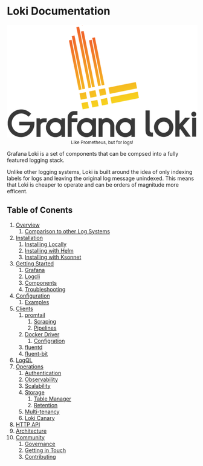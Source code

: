 # Loki Documentation

<p align="center"> <img src="logo_and_name.png" alt="Loki Logo"> <br>
  <small>Like Prometheus, but for logs!</small> </p>

Grafana Loki is a set of components that can be compsed into a fully featured
logging stack.

Unlike other logging systems, Loki is built around the idea of only indexing
labels for logs and leaving the original log message unindexed. This means
that Loki is cheaper to operate and can be orders of magnitude more efficent.

## Table of Conents

1. [Overview](overview/README.md)
    1. [Comparison to other Log Systems](overview/comparisons.md)
2. [Installation](installation/README.md)
    1. [Installing Locally](installation/local.md)
    2. [Installing with Helm](installation/helm.md)
    3. [Installing with Ksonnet](installation/ksonnet.md)
3. [Getting Started](getting-started/README.md)
    1. [Grafana](getting-started/grafana.md)
    2. [Logcli](getting-started/logcli.md)
    3. [Components](getting-started/components.md)
    4. [Troubleshooting](getting-started/troubleshooting.md)
4. [Configuration](configuration/README.md)
    1. [Examples](configuration/examples.md)
5. [Clients](clients/README.md)
    1. [promtail](clients/promtail/README.md)
        1. [Scraping](clients/promtail/scraping.md)
        2. [Pipelines](clients/promtail/pipelines.md)
    2. [Docker Driver](clients/docker-driver/README.md)
        1. [Configration](clients/docker-driver/configuration.md)
    3. [fluentd](clients/fluentd.md)
    4. [fluent-bit](clients/fluent-bit.md)
6. [LogQL](logql.md)
7. [Operations](operations/README.md)
    1. [Authentication](operations/authentication.md)
    2. [Observability](operations/observability.md)
    3. [Scalability](operations/scalability.md)
    4. [Storage](operations/storage/README.md)
        1. [Table Manager](operations/storage/table-manager.md)
        2. [Retention](operations/storage/retention.md)
    5. [Multi-tenancy](operations/multi-tenancy.md)
    6. [Loki Canary](operations/loki-canary.md)
8. [HTTP API](api.md)
9. [Architecture](architecture.md)
10. [Community](community/README.md)
    1. [Governance](community/governance.md)
    2. [Getting in Touch](community/getting-in-touch.md)
    3. [Contributing](community/contributing.md)
